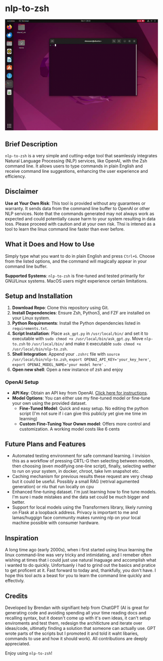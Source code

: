 # nlp-to-zsh

![GIF of usage](screenshots/this.gif)

## Brief Description
`nlp-to-zsh` is a very simple and cutting-edge tool that seamlessly integrates Natural Language Processing (NLP) services, like OpenAI, with the Zsh command line. It allows users to type commands in plain English and receive command line suggestions, enhancing the user experience and efficiency.

## Disclaimer
**Use at Your Own Risk**: This tool is provided without any guarantees or warranty. It sends data from the command line buffer to OpenAI or other NLP services. Note that the commands generated may not always work as expected and could potentially cause harm to your system resulting in data loss. Please proceed with caution and at your own risk. Thsi is intened as a tool to learn the linux command line faster than ever before.

## What it Does and How to Use
Simply type what you want to do in plain English and press `Ctrl+G`. Choose from the listed options, and the command will magically appear in your command line buffer. 

**Supported Systems**: `nlp-to-zsh` is fine-tuned and tested primarily for GNU/Linux systems. MacOS users might experience certain limitations.

## Setup and Installation
1. **Download Repo**: Clone this repository using Git.
2. **Install Dependencies**: Ensure Zsh, Python3, and FZF are installed on your Linux system.
3. **Python Requirements**: Install the Python dependencies listed in `requirements.txt`.
4. **Script Installation**: Place `ask_gpt.py` in `/usr/local/bin/` and set it to executable with `sudo chmod +x /usr/local/bin/ask_gpt.py`. Move `nlp-to.zsh` to `/usr/local/bin/` and make it executable `sudo chmod +x /usr/local/bin/nlp-to.zsh`.
5. **Shell Integration**: Append your `.zshrc` file with `source /usr/local/bin/nlp-to.zsh`, `export OPENAI_API_KEY='your_key_here'`, `export OPENAI_MODEL_NAME='your model here'` .
6. **Open new shell**: Open a new instance of zsh and enjoy

### OpenAI Setup
- **API Key**: Obtain an API key from OpenAI. [Click here for instructions](link_to_openai_api_key_setup).
- **Model Options**: You can either use my fine-tuned model or fine-tune your own using the provided dataset.
   - **Fine-Tuned Model**: Quick and easy setup. No editing the python script (I'm not sure if i can give this publicly yet give me time im learning)
   - **Custom Fine-Tuning Your Owwn model**: Offers more control and customization. A working model costs like 6 cents

## Future Plans and Features
- Automated testing environment for safe command learning. I invision this as a workflow of pressing CRTL-G then selecting between models, then choosing (even modifying one-line script), finally, selecting wether to run on your system, in docker, chroot, take lvm snapshot etc.
- Caching mechanism for previous results these request are very cheap but it could be useful. Possibly a small RAG (retrival agumented generation) or nlu that run locally on cpu
- Enhanced fine-tuning dataset. I'm just learning how to fine tune models. I'm sure i made mistakes and the data set could be much bigger and better.
- Support for local models using the Transformers library, likely running on Flask at a loopback address. Privacy is important to me and lamas/huggign face community makes running nlp on your local machine possible with consumer hardware.

## Inspiration
A long time ago (early 2000s), when i first started using linux learning the linux command-line was very tricky and intimidating, and I remeber often wishing at times that i could just use natural lnaguage and accomplish what i wanted to do quickly. Unfortuanly i had to grind out the basics and pratice to get proficent at it. Fast forward to today and, thankfully, you don't have. I hope this tool acts a beast for you to learn the command line quickly and effectivly.

## Credits
Developed by Brendan with signifiant help from ChatGPT (AI is great for generating code and avoiding spending all your time reading docs and recalling syntax, but it doesn't come up with it's own ideas, it can't setup enviroments and test them, redesign the architicture and iterate over ideas/code, ultimatly finding a solution that someone can actually use. GPT wrote parts of the scripts but I promoted it and told it waht libaries, commands to use and how it should work). All contributions are deeply appreciated.

Enjoy using `nlp-to-zsh`!
